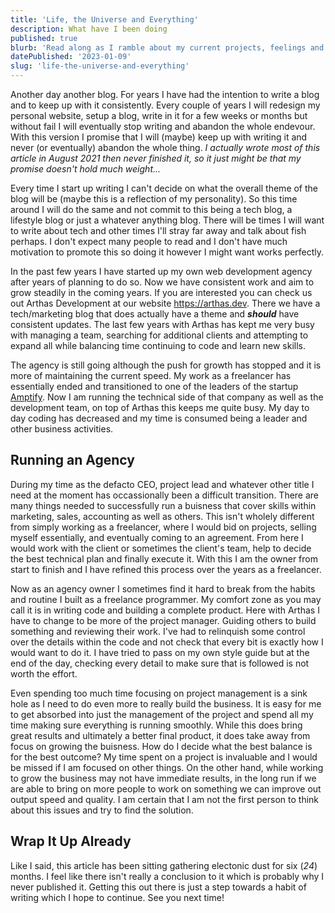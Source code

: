 ```yaml
---
title: 'Life, the Universe and Everything'
description: What have I been doing
published: true
blurb: 'Read along as I ramble about my current projects, feelings and what is coming next'
datePublished: '2023-01-09'
slug: 'life-the-universe-and-everything'
---
```


Another day another blog. For years I have had the intention to write a blog and to keep up with it consistently. Every couple of years I will redesign my personal website, setup a blog, write in it for a few weeks or months but without fail I will eventually stop writing and abandon the whole endevour. With this version I promise that I will (maybe) keep up with writing it and never (or eventually) abandon the whole thing. *I actually wrote most of this article in August 2021 then never finished it, so it just might be that my promise doesn't hold much weight...*

Every time I start up writing I can't decide on what the overall theme of the blog will be (maybe this is a reflection of my personality). So this time around I will do the same and not commit to this being a tech blog, a lifestyle blog or just a whatever anything blog. There will be times I will want to write about tech and other times I'll stray far away and talk about fish perhaps. I don't expect many people to read and I don't have much motivation to promote this so doing it however I might want works perfectly.

In the past few years I have started up my own web development agency after years of planning to do so. Now we have consistent work and aim to grow steadily in the coming years. If you are interested you can check us out Arthas Development at our website <a href="https://arthas.dev">https://arthas.dev</a>. There we have a tech/marketing blog that does actually have a theme and ***should*** have consistent updates. The last few years with Arthas has kept me very busy with managing a team, searching for additional clients and attempting to expand all while balancing time continuing to code and learn new skills.

The agency is still going although the push for growth has stopped and it is more of maintaining the current speed. My work as a freelancer has essentially ended and transitioned to one of the leaders of the startup <a href="https://amptify.com">Amptify</a>. Now I am running the technical side of that company as well as the development team, on top of Arthas this keeps me quite busy. My day to day coding has decreased and my time is consumed being a leader and other business activities.

## Running an Agency

During my time as the defacto CEO, project lead and whatever other title I need at the moment has occassionally been a difficult transition. There are many things needed to successfully run a buisness that cover skills within marketing, sales, accounting as well as others. This isn't wholely different from simply working as a freelancer, where I would bid on projects, selling myself essentially, and eventually coming to an agreement. From here I would work with the client or sometimes the client's team, help to decide the best technical plan and finally execute it. With this I am the owner from start to finish and I have refined this process over the years as a freelancer.

Now as an agency owner I sometimes find it hard to break from the habits and routine I built as a freelance programmer. My comfort zone as you may call it is in writing code and building a complete product. Here with Arthas I have to change to be more of the project manager. Guiding others to build something and reviewing their work. I've had to relinquish some control over the details within the code and not check that every bit is exactly how I would want to do it. I have tried to pass on my own style guide but at the end of the day, checking every detail to make sure that is followed is not worth the effort.

Even spending too much time focusing on project management is a sink hole as I need to do even more to really build the business. It is easy for me to get absorbed into just the management of the project and spend all my time making sure everything is running smoothly. While this does bring great results and ultimately a better final product, it does take away from focus on growing the buisness. How do I decide what the best balance is for the best outcome? My time spent on a project is invaluable and I would be missed if I am focused on other things. On the other hand, while working to grow the business may not have immediate results, in the long run if we are able to bring on more people to work on something we can improve out output speed and quality. I am certain that I am not the first person to think about this issues and try to find the solution. 

## Wrap It Up Already

Like I said, this article has been sitting gathering electonic dust for six (*24*) months. I feel like there isn't really a conclusion to it which is probably why I never published it. Getting this out there is just a step towards a habit of writing which I hope to continue. See you next time!